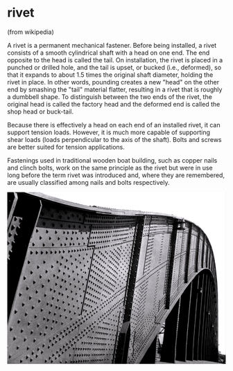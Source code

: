 # rivet
(from wikipedia)

A rivet is a permanent mechanical fastener. Before being installed, a rivet consists of a smooth cylindrical shaft with a head on one end. The end opposite to the head is called the tail. On installation, the rivet is placed in a punched or drilled hole, and the tail is upset, or bucked (i.e., deformed), so that it expands to about 1.5 times the original shaft diameter, holding the rivet in place. In other words, pounding creates a new "head" on the other end by smashing the "tail" material flatter, resulting in a rivet that is roughly a dumbbell shape. To distinguish between the two ends of the rivet, the original head is called the factory head and the deformed end is called the shop head or buck-tail.

Because there is effectively a head on each end of an installed rivet, it can support tension loads. However, it is much more capable of supporting shear loads (loads perpendicular to the axis of the shaft). Bolts and screws are better suited for tension applications.

Fastenings used in traditional wooden boat building, such as copper nails and clinch bolts, work on the same principle as the rivet but were in use long before the term rivet was introduced and, where they are remembered, are usually classified among nails and bolts respectively.

![rivets](https://github.com/dreamskeee/rivet/blob/master/rivets.png)
